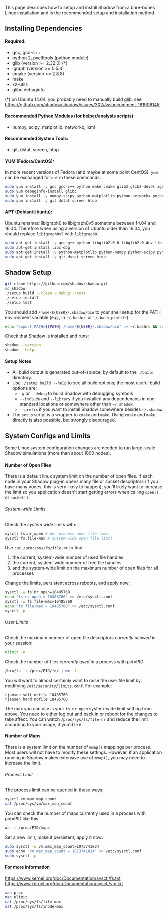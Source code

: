 This page describes how to setup and install Shadow from a bare-bones Linux installation and is the recommended setup and installation method.

## Installing Dependencies

#### Required:
  + gcc, gcc-c++
  + python 2, pyelftools (python module)
  + glib (version >= 2.32.0) (*)
  + igraph (version >= 0.5.4)
  + cmake (version >= 2.8.8)
  + make
  + xz-utils
  + glibc debuginfo

(*) on Ubuntu 14.04, you probably need to manually build glib; see https://github.com/shadow/shadow/issues/302#issuecomment-181906148

#### Recommended Python Modules (for helper/analysis scripts):
  + numpy, scipy, matplotlib, networkx, lxml

#### Recommended System Tools:
  + git, dstat, screen, htop

#### YUM (Fedora/CentOS):

In more recent versions of Fedora (and maybe at some point CentOS), `yum` can be exchanged for `dnf` in these commands.

```bash
sudo yum install -y gcc gcc-c++ python make cmake glib2 glib2-devel igraph igraph-devel xz xz-devel python-pyelftools
sudo yum debuginfo-install glibc
sudo yum install -y numpy scipy python-matplotlib python-networkx python-lxml
sudo yum install -y git dstat screen htop
```

#### APT (Debian/Ubuntu):

Ubuntu renamed libigraph0 to libigraph0v5 sometime between 14.04 and 16.04. Therefore when using a version of Ubuntu older than 16.04, you should replace `libigraph0v5` with `libigraph0`.

```bash
sudo apt-get install -y gcc g++ python libglib2.0-0 libglib2.0-dev libigraph0v5 libigraph0-dev cmake make xz-utils python-pyelftools
sudo apt-get install libc-dbg
sudo apt-get install -y python-matplotlib python-numpy python-scipy python-networkx python-lxml
sudo apt-get install -y git dstat screen htop
```

## Shadow Setup

```bash
git clone https://github.com/shadow/shadow.git
cd shadow
./setup build --clean --debug --test
./setup install
./setup test
```

You should add `/home/${USER}/.shadow/bin` to your shell setup for the PATH environment variable (e.g., in `~/.bashrc` or `~/.bash_profile`).

```bash
echo "export PATH=${PATH}:/home/${USER}/.shadow/bin" >> ~/.bashrc && source ~/.bashrc
```

Check that Shadow is installed and runs:

```bash
shadow --version
shadow --help
```

#### Setup Notes

+ All build output is generated out-of-source, by default to the `./build` directory.
+ Use `./setup build --help` to see all build options; the most useful build options are:  
  + `-g` or `--debug` to build Shadow with debugging symbols
  + `--include` and `--library` if you installed any dependencies in non-standard locations or somewhere other than `~/.shadow`.
  + `--prefix` if you want to install Shadow somewhere besides `~/.shadow`
+ The `setup` script is a wrapper to `cmake` and `make`. Using `cmake` and `make` directly is also possible, but strongly discouraged.

## System Configs and Limits

Some Linux system configuration changes are needed to run large-scale Shadow simulations (more than about 1000 nodes).

#### Number of Open Files

There is a default linux system limit on the number of open files. If each node 
in your Shadow plug-in opens many file or socket descriptors (if you have many nodes, this is very likely to happen), you'll likely want to increase the limit so you application doesn't start getting errors when calling `open()` or `socket()`.

###### System-wide Limits

Check the _system wide_ limits with:

```bash
sysctl fs.nr_open # per-process open file limit
sysctl fs.file-max # system-wide open file limit
```

Use `cat /proc/sys/fs/file-nr` to find:
 1. the current, system-wide number of used file handles
 1. the current, system-wide number of free file handles
 1. and the system-wide limit on the maximum number of open files for all processes

Change the limits, persistent across reboots, and apply now:

```bash
sysctl -w fs.nr_open=10485760
echo "fs.nr_open = 10485760" >> /etc/sysctl.conf
sysctl -w fs.file-max=10485760
echo "fs.file-max = 10485760" >> /etc/sysctl.conf
sysctl -p
```

###### User Limits

Check the maximum number of open file descriptors _currently allowed_ in your session:
```bash
ulimit -n
```

Check the number of files _currently used_ in a process with pid=PID:
```bash
/bin/ls -l /proc/PID/fd/ | wc -l
```

You will want to almost certainly want to raise the user file limit by modifying `/etc/security/limits.conf`. For example:

```
rjansen soft nofile 10485760
rjansen hard nofile 10485760
```

The max you can use is your `fs.nr_open` system-wide limit setting from above. You need to either log out and back in or reboot for the changes to take affect. You can watch `/proc/sys/fs/file-nr` and reduce the limit according to your usage, if you'd like.

#### Number of Maps

There is a system limit on the number of `mmap()` mappings per process. Most users will not have to modify these settings. However, if an application running in Shadow makes extensive use of `mmap()`, you may need to increase the limit.

###### Process Limit

The process limit can be queried in these ways:

```bash
sysctl vm.max_map_count
cat /proc/sys/vm/max_map_count
```

You can check the number of maps currently used in a process with pid=PID like this:

```bash
wc -l /proc/PID/maps
```

Set a new limit, make it persistent, apply it now:

```bash
sudo sysctl -w vm.max_map_count=1073741824
sudo echo "vm.max_map_count = 1073741824" >> /etc/sysctl.conf
sudo sysctl -p
```

#### For more information

https://www.kernel.org/doc/Documentation/sysctl/fs.txt  
https://www.kernel.org/doc/Documentation/sysctl/vm.txt

```bash
man proc
man ulimit
cat /proc/sys/fs/file-max
cat /proc/sys/fs/inode-max
```
